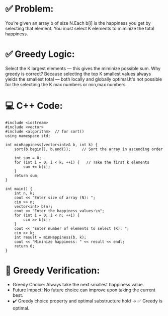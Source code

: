 # ✅ Problem:
You’re given an array b of size N.Each b[i] is the happiness you get by selecting that element.
You must select K elements to miminize the total happiness.

# ✅ Greedy Logic:
Select the K largest elements — this gives the miminize possible sum.
Why greedy is correct? Because selecting the top K smallest values always yields the smallest total — both locally and globally optimal.It's 
not possible for the selectinig the K max numbers or min,max numbers

# 💻 C++ Code:
```
#include <iostream>
#include <vector>
#include <algorithm>  // for sort()
using namespace std;

int minHappiness(vector<int>& b, int k) {
    sort(b.begin(), b.end());     // Sort the array in ascending order

    int sum = 0;
    for (int i = 0; i < k; ++i) {   // Take the first k elements
        sum += b[i];
    }
    return sum;
}

int main() {
    int n, k;
    cout << "Enter size of array (N): ";
    cin >> n;
    vector<int> b(n);
    cout << "Enter the happiness values:\n";
    for (int i = 0; i < n; ++i) {
        cin >> b[i];
    }
    cout << "Enter number of elements to select (K): ";
    cin >> k;
    int result = minHappiness(b, k);
    cout << "Miminize happiness: " << result << endl;
    return 0;
}
```

# 🧠 Greedy Verification:
- Greedy Choice: Always take the next smallest happiness value.
- Future Impact: No future choice can improve upon taking the current best.
- ✔️ Greedy choice property and optimal substructure hold → ✅ Greedy is optimal.
